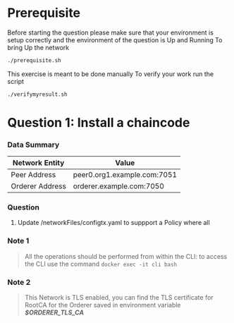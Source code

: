 
# Prerequisite
Before starting the question please make sure that your environment is setup correctly and the environment of the question is Up and Running
To bring Up the network 

```sh
./prerequisite.sh
```
This exercise is meant to be done manually 
To verify your work run the script 
```sh
./verifymyresult.sh
```

# Question 1: Install a chaincode 

### Data Summary
| Network Entity | Value |
| ------ | ------ |
| Peer Address | peer0.org1.example.com:7051 |
| Orderer Address | orderer.example.com:7050 |


### Question
1. Update /networkFiles/configtx.yaml to suppport a Policy where all 


### Note 1
> All the operations should be performed from within the CLI: to access the CLI use the command 
> `docker exec -it cli bash`

### Note 2
> This Network is TLS enabled, you can find the TLS certificate for RootCA for the Orderer saved 
> in environment variable ***$ORDERER_TLS_CA***
